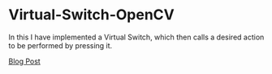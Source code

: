# Virtual-Switch-OpenCV

In this I have implemented a Virtual Switch, which then calls a desired action to be performed by pressing it.

[Blog Post](https://medium.com/@harshmalra/virtual-switch-with-opencv-b26462c91ab6)

